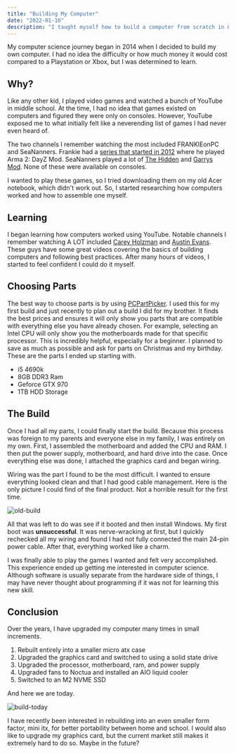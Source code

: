 ```yaml
---
title: "Building My Computer"
date: "2022-01-10"
description: "I taught myself how to build a computer from scratch in 8th grade. In this post, I cover why I wanted to do this, the learning process, and how I still upgrade it today."
---
```


My computer science journey began in 2014 when I decided to build my own computer. I had no idea the difficulty or how much money it would cost compared to a Playstation or Xbox, but I was determined to learn.

## Why?

Like any other kid, I played video games and watched a bunch of YouTube in middle school. At the time, I had no idea that games existed on computers and figured they were only on consoles. However, YouTube exposed me to what initially felt like a neverending list of games I had never even heard of.

The two channels I remember watching the most included FRANKIEonPC and SeaNanners. Frankie had a [series that started in 2012](https://www.youtube.com/watch?v=gPJ37khFJWI&list=PLuMTZBpxpB0cB3p3ewQT3KTdZ6szpBYSZ) where he played Arma 2: DayZ Mod. SeaNanners played a lot of [The Hidden](https://www.youtube.com/watch?v=FDQx-guzx2s) and [Garrys Mod](https://www.youtube.com/watch?v=637lBUlLSF0). None of these were available on consoles.

I wanted to play these games, so I tried downloading them on my old Acer notebook, which didn't work out. So, I started researching how computers worked and how to assemble one myself.

## Learning

I began learning how computers worked using YouTube. Notable channels I remember watching A LOT included [Carey Holzman](https://www.youtube.com/watch?v=_AUfeZf0X7w) and [Austin Evans](https://www.youtube.com/watch?v=NSNz6VVpWI8). These guys have some great videos covering the basics of building computers and following best practices. After many hours of videos, I started to feel confident I could do it myself.

## Choosing Parts

The best way to choose parts is by using [PCPartPicker](https://pcpartpicker.com). I used this for my first build and just recently to plan out a build I did for my brother. It finds the best prices and ensures it will only show you parts that are compatible with everything else you have already chosen. For example, selecting an Intel CPU will only show you the motherboards made for that specific processor. This is incredibly helpful, especially for a beginner. I planned to save as much as possible and ask for parts on Christmas and my birthday. These are the parts I ended up starting with.

- i5 4690k
- 8GB DDR3 Ram
- Geforce GTX 970
- 1TB HDD Storage

## The Build

Once I had all my parts, I could finally start the build. Because this process was foreign to my parents and everyone else in my family, I was entirely on my own. First, I assembled the motherboard and added the CPU and RAM. I then put the power supply, motherboard, and hard drive into the case. Once everything else was done, I attached the graphics card and began wiring.

Wiring was the part I found to be the most difficult. I wanted to ensure everything looked clean and that I had good cable management. Here is the only picture I could find of the final product. Not a horrible result for the first time.

![old-build](/_tmp/public/img/building-my-pc/old-build.png?as=webp)

All that was left to do was see if it booted and then install Windows. My first boot was **unsuccessful**. It was nerve-wracking at first, but I quickly rechecked all my wiring and found I had not fully connected the main 24-pin power cable. After that, everything worked like a charm.

I was finally able to play the games I wanted and felt very accomplished. This experience ended up getting me interested in computer science. Although software is usually separate from the hardware side of things, I may have never thought about programming if it was not for learning this new skill.

## Conclusion

Over the years, I have upgraded my computer many times in small increments.

1. Rebuilt entirely into a smaller micro atx case
2. Upgraded the graphics card and switched to using a solid state drive
3. Upgraded the processor, motherboard, ram, and power supply
4. Upgraded fans to Noctua and installed an AIO liquid cooler
5. Switched to an M2 NVME SSD

And here we are today.

![build-today](/_tmp/public/img/building-my-pc/new-build.png?as=webp)

I have recently been interested in rebuilding into an even smaller form factor, mini itx, for better portability between home and school. I would also like to upgrade my graphics card, but the current market still makes it extremely hard to do so. Maybe in the future?
